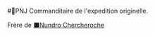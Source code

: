 #👥PNJ
Commanditaire de l'expedition originelle.

Frère de [⬛Nundro Chercheroche](⬛Nundro%20Chercheroche.md)